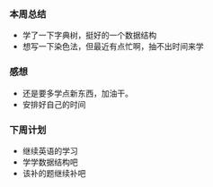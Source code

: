 ### 本周总结
+ 学了一下字典树，挺好的一个数据结构
+ 想写一下染色法，但最近有点忙啊，抽不出时间来学

### 感想
+ 还是要多学点新东西，加油干。
+ 安排好自己的时间

### 下周计划
+ 继续英语的学习
+ 学学数据结构吧
+ 该补的题继续补吧


